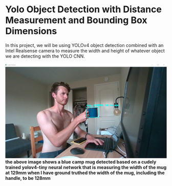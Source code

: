 # Yolo Object Detection with Distance Measurement and Bounding Box Dimensions

In this project, we will be using YOLOv4 object detection combined with an Intel Realsense camera to measure the width and height of whatever object we are detecting with the YOLO CNN.

![image](https://github.com/keaneflynn/yolo-MeasureObjects/blob/master/media/cupMeasurement.png)
**the above image shows a blue camp mug detected based on a cudely trained yolov4-tiny neural network that is measuring the width of the mug at 129mm when I have ground truthed the width of the mug, including the handle, to be 128mm**
